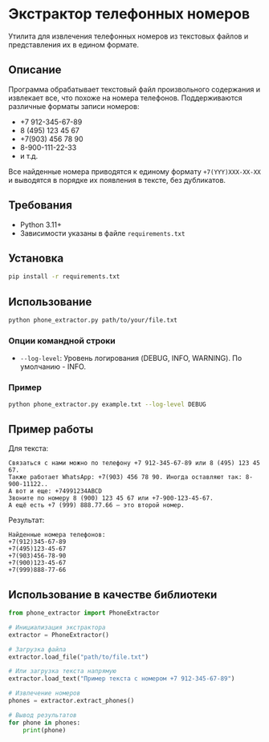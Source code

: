 # Экстрактор телефонных номеров

Утилита для извлечения телефонных номеров из текстовых файлов и представления их в едином формате.

## Описание

Программа обрабатывает текстовый файл произвольного содержания и извлекает все, что похоже на номера телефонов. Поддерживаются различные форматы записи номеров:
- +7 912-345-67-89
- 8 (495) 123 45 67
- +7(903) 456 78 90
- 8-900-111-22-33
- и т.д.

Все найденные номера приводятся к единому формату `+7(YYY)XXX-XX-XX` и выводятся в порядке их появления в тексте, без дубликатов.

## Требования

- Python 3.11+
- Зависимости указаны в файле `requirements.txt`

## Установка

```bash
pip install -r requirements.txt
```

## Использование

```bash
python phone_extractor.py path/to/your/file.txt
```

### Опции командной строки

- `--log-level`: Уровень логирования (DEBUG, INFO, WARNING). По умолчанию - INFO.

### Пример

```bash
python phone_extractor.py example.txt --log-level DEBUG
```

## Пример работы

Для текста:

```
Связаться с нами можно по телефону +7 912-345-67-89 или 8 (495) 123 45 67.
Также работает WhatsApp: +7(903) 456 78 90. Иногда оставляют так: 8-900-11122..
А вот и еще: +74991234ABCD
Звоните по номеру 8 (900) 123 45 67 или +7-900-123-45-67.
А ещё есть +7 (999) 888.77.66 — это второй номер.
```

Результат:

```
Найденные номера телефонов:
+7(912)345-67-89
+7(495)123-45-67
+7(903)456-78-90
+7(900)123-45-67
+7(999)888-77-66
```

## Использование в качестве библиотеки

```python
from phone_extractor import PhoneExtractor

# Инициализация экстрактора
extractor = PhoneExtractor()

# Загрузка файла
extractor.load_file("path/to/file.txt")

# Или загрузка текста напрямую
extractor.load_text("Пример текста с номером +7 912-345-67-89")

# Извлечение номеров
phones = extractor.extract_phones()

# Вывод результатов
for phone in phones:
    print(phone)
``` 